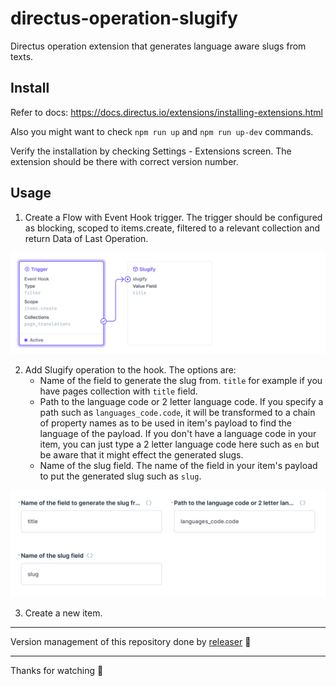 # directus-operation-slugify
Directus operation extension that generates language aware slugs from texts.

## Install
Refer to docs:
https://docs.directus.io/extensions/installing-extensions.html

Also you might want to check `npm run up` and `npm run up-dev` commands.

Verify the installation by checking Settings - Extensions screen. The extension should be there with correct version number.

## Usage
1. Create a Flow with Event Hook trigger. The trigger should be configured as blocking, scoped to items.create, filtered to a relevant collection and return Data of Last Operation.

![Directus Operation Slugify Setup](media/flow.png?raw=true)

2. Add Slugify operation to the hook. The options are:
   - Name of the field to generate the slug from. `title` for example if you have pages collection with `title` field.
   - Path to the language code or 2 letter language code. If you specify a path such as `languages_code.code`, it will be transformed to a chain of property names as to be used in item's payload to find the language of the payload. If you don't have a language code in your item, you can just type a 2 letter language code here such as `en` but be aware that it might effect the generated slugs.
   - Name of the slug field. The name of the field in your item's payload to put the generated slug such as `slug`.

![Directus Operation Slugify Setup](media/options.png?raw=true)

3. Create a new item.

---

Version management of this repository done by [releaser](https://github.com/muratgozel/node-releaser) 🚀

---

Thanks for watching 🐬
